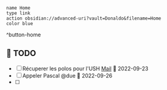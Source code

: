 
```button
name Home
type link
action obsidian://advanced-uri?vault=Donaldo&filename=Home
color blue
```
^button-home
## 📆  TODO
- [ ] Récuperer les polos pour l'USH [Mail](message://<PR0P264MB0268B670B57EB940D85D085796519@PR0P264MB0268.FRAP264.PROD.OUTLOOK.COM>) 📅 2022-09-23 
- [ ] Appeler Pascal @due 📅 2022-09-26
- [ ] 